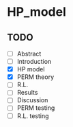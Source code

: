 # HP_model

## TODO
- [ ] Abstract
- [ ] Introduction
- [x] HP model
- [x] PERM theory
- [ ] R.L.
- [ ] Results
- [ ] Discussion
- [ ] PERM testing
- [ ] R.L. testing